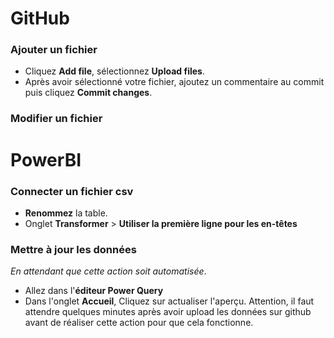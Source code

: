# GitHub

### Ajouter un fichier
* Cliquez **Add file**, sélectionnez **Upload files**.
* Après avoir sélectionné votre fichier, ajoutez un commentaire au commit puis cliquez **Commit changes**.
### Modifier un fichier

# PowerBI

### Connecter un fichier csv
* **Renommez** la table.
* Onglet **Transformer** > **Utiliser la première ligne pour les en-têtes**

### Mettre à jour les données
*En attendant que cette action soit automatisée*.

* Allez dans l'**éditeur Power Query**
* Dans l'onglet **Accueil**, Cliquez sur actualiser l'aperçu. Attention, il faut attendre quelques minutes après avoir upload les données sur github avant de réaliser cette action pour que cela fonctionne. 
